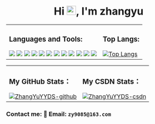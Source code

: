 <!-- 标题 + 个人描述, emoji 取自: http://emojihomepage.com -->
<p align="center">
  <h1 height="10px" align="center">
    Hi <img src="https://cdn.jsdelivr.net/gh/MaleWeb/picture/images/techblog/hi.gif" width="25">, I'm zhangyu
  </h1>
</p>


<!-- 技术栈+常用语言 -->
<table>
  <tr>
    <td>
      <h3>Languages and Tools:</h3>
      <img src="https://img.shields.io/badge/-JavaScript-f6da1c?style=flat&logo=javascript&logoColor=white">
      <img src="https://img.shields.io/badge/-TypeScript-2b6dbf?style=flat&logo=typescript&logoColor=white">
      <img src="https://img.shields.io/badge/-Vue-46b882?style=flat&logo=vue.js&logoColor=white">
      <img src="https://img.shields.io/badge/-React-00b4ce?style=flat&logo=react&logoColor=white">
      <img src="https://img.shields.io/badge/-Node.js-3C873A?style=flat&logo=Node.js&logoColor=white">
      <img src="https://img.shields.io/badge/-Koa-33333D?style=flat&logo=koa&logoColor=white">
      <img src="https://img.shields.io/badge/-Less-bf608e?style=flat&logo=less&logoColor=white">
      <img src="https://img.shields.io/badge/-Sass-b37feb?style=flat&logo=sass&logoColor=white">
      <img src="https://img.shields.io/badge/-Git-ee462c?style=flat&logo=git&logoColor=white">
      <img src="https://img.shields.io/badge/-Github-black?style=flat&logo=github">
      <img src="https://img.shields.io/badge/-Webpack-%232C3A42?style=flat-square&logo=webpack">
      <img src="https://img.shields.io/badge/-ESLint-%234B32C3?style=flat-square&logo=eslint">
    </td>
    <td>
      <h3>Top Langs:</h3>
      <a href="https://github.com/ZhangYuYYDS/github-readme-stats">
        <img src="https://github-readme-stats.vercel.app/api/top-langs/?username=ZhangYuYYDS&layout=compact" alt="Top Langs">
      </a>
    </td>
  </tr>
</table>



<!-- github状态+csdn状态 -->
<table>
  <tr>
    <td>
      <h3>My GitHub Stats：</h3>
      <a href="https://github.com/anuraghazra/github-readme-stats">
        <img src="https://github-readme-stats.vercel.app/api?username=ZhangYuYYDS&theme=radical" alt="ZhangYuYYDS-github"/>
      </a>
    </td>
    <td>
      <h3>My CSDN Stats：</h3>
      <a href="https://stats.justsong.cn/api/csdn?id=ZhangYu_010228">
        <img src="https://stats.justsong.cn/api/csdn?id=ZhangYu_010228&theme=radical" alt="ZhangYuYYDS-csdn"/>
      </a>
    </td>
  </tr>
</table>


<!-- 联系我 -->
<div>
  <h3>Contact me: 📧 Email: <code>zy9085@163.com</code></h3>
</div>


<!-- 贪吃蛇 - 图片有 actions/Generate Snake 定时生成 -->
<!-- <picture>
  <source media="(prefers-color-scheme: dark)" srcset="./assets/github-snake-dark.svg" />
  <source media="(prefers-color-scheme: light)" srcset="./assets/github-snake.svg" />
  <img width="100%" alt="github-snake" src="./assets/github-snake.svg" />
</picture> -->
